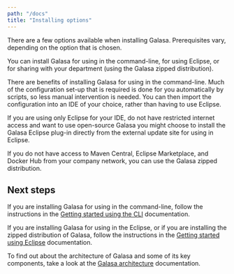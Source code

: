 ```yaml
---
path: "/docs"
title: "Installing options"
---
```


There are a few options available when installing Galasa. Prerequisites vary, depending on the option that is chosen. 

You can install Galasa for using in the command-line, for using Eclipse, or for sharing with your department (using the Galasa zipped distribution). 

There are benefits of installing Galasa for using in the command-line. Much of the configuration set-up that is required is done for you automatically by scripts, so less manual intervention is needed. You can then import the configuration into an IDE of your choice, rather than having to use Eclipse.

If you are using only Eclipse for your IDE, do not have restricted internet access and want to use open-source Galasa you might choose to install the Galasa Eclipse plug-in directly from the external update site for using in Eclipse. 

If you do not have access to Maven Central, Eclipse Marketplace, and Docker Hub from your company network, you can use the Galasa zipped distribution. 


## Next steps

If you are installing Galasa for using in the command-line, follow the instructions in the [Getting started using the CLI](/docs/cli-command-reference/cli-command-reference) documentation.

If you are installing Galasa for using in the Eclipse, or if you are installing the zipped distribution of Galasa, follow the instructions in the [Getting started using Eclipse](/docs/getting-started) documentation. 

To find out about the architecture of Galasa and some of its key components, take a look at the [Galasa architecture](/docs/architecture) documentation. 